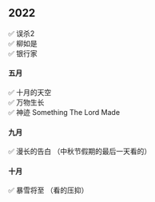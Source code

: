 

## 2022

✅ 误杀2  
✅ 柳如是  
✅ 银行家  
#### 五月   
✅ 十月的天空   
✅ 万物生长   
✅ 神迹 Something The Lord Made   

#### 九月   
✅ 漫长的告白 （中秋节假期的最后一天看的）

#### 十月
✅ 暴雪将至 （看的压抑）

